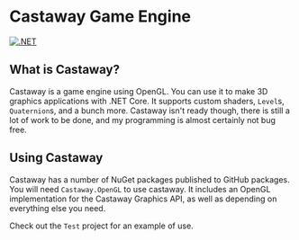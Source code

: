 # Castaway Game Engine

[![.NET](https://github.com/Liam-LightChild/castaway/actions/workflows/dotnet.yml/badge.svg)](https://github.com/Liam-LightChild/castaway/actions/workflows/dotnet.yml)

## What is Castaway?

Castaway is a game engine using OpenGL. You can use it to make 3D graphics
applications with .NET Core. It supports custom shaders, `Level`s,
`Quaternion`s, and a bunch more. Castaway isn't ready though, there
is still a lot of work to be done, and my programming is almost certainly
not bug free.

## Using Castaway

Castaway has a number of NuGet packages published to GitHub packages. You
will need `Castaway.OpenGL` to use castaway. It includes an OpenGL implementation
for the Castaway Graphics API, as well as depending on everything else you need.

Check out the `Test` project for an example of use.

